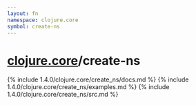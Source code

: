 ```yaml
---
layout: fn
namespace: clojure.core
symbol: create-ns
---
```


# [clojure.core](../)/create-ns

{% include 1.4.0/clojure.core/create_ns/docs.md %}
{% include 1.4.0/clojure.core/create_ns/examples.md %}
{% include 1.4.0/clojure.core/create_ns/src.md %}


